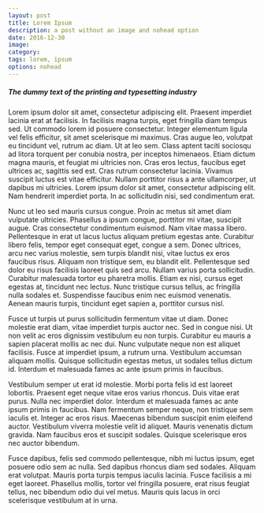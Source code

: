```yaml
---
layout: post
title: Lorem Ipsum
description: a post without an image and nohead option
date: 2016-12-30
image:
category:
tags: lorem, ipsum
options: nohead
---
```


##### The dummy text of the printing and typesetting industry

Lorem ipsum dolor sit amet, consectetur adipiscing elit. Praesent imperdiet lacinia erat at facilisis. In facilisis magna turpis, eget fringilla diam tempus sed. Ut commodo lorem id posuere consectetur. Integer elementum ligula vel felis efficitur, sit amet scelerisque mi maximus. Cras augue leo, volutpat eu tincidunt vel, rutrum ac diam. Ut at leo sem. Class aptent taciti sociosqu ad litora torquent per conubia nostra, per inceptos himenaeos. Etiam dictum magna mauris, et feugiat mi ultricies non. Cras eros lectus, faucibus eget ultrices ac, sagittis sed est. Cras rutrum consectetur lacinia. Vivamus suscipit luctus est vitae efficitur. Nullam porttitor risus a ante ullamcorper, ut dapibus mi ultricies. Lorem ipsum dolor sit amet, consectetur adipiscing elit. Nam hendrerit imperdiet porta. In ac sollicitudin nisi, sed condimentum erat.

Nunc ut leo sed mauris cursus congue. Proin ac metus sit amet diam vulputate ultricies. Phasellus a ipsum congue, porttitor mi vitae, suscipit augue. Cras consectetur condimentum euismod. Nam vitae massa libero. Pellentesque in erat ut lacus luctus aliquam pretium egestas ante. Curabitur libero felis, tempor eget consequat eget, congue a sem. Donec ultrices, arcu nec varius molestie, sem turpis blandit nisi, vitae luctus ex eros faucibus risus. Aliquam non tristique sem, eu blandit elit. Pellentesque sed dolor eu risus facilisis laoreet quis sed arcu. Nullam varius porta sollicitudin. Curabitur malesuada tortor eu pharetra mollis. Etiam ex nisi, cursus eget egestas at, tincidunt nec lectus. Nunc tristique cursus tellus, ac fringilla nulla sodales et. Suspendisse faucibus enim nec euismod venenatis. Aenean mauris turpis, tincidunt eget sapien a, porttitor cursus nisl.

Fusce ut turpis ut purus sollicitudin fermentum vitae ut diam. Donec molestie erat diam, vitae imperdiet turpis auctor nec. Sed in congue nisi. Ut non velit ac eros dignissim vestibulum eu non turpis. Curabitur eu mauris a sapien placerat mollis ac nec dui. Nunc vulputate neque non est aliquet facilisis. Fusce at imperdiet ipsum, a rutrum urna. Vestibulum accumsan aliquam mollis. Quisque sollicitudin egestas metus, ut sodales tellus dictum id. Interdum et malesuada fames ac ante ipsum primis in faucibus.

Vestibulum semper ut erat id molestie. Morbi porta felis id est laoreet lobortis. Praesent eget neque vitae eros varius rhoncus. Duis vitae erat purus. Nulla nec imperdiet dolor. Interdum et malesuada fames ac ante ipsum primis in faucibus. Nam fermentum semper neque, non tristique sem iaculis et. Integer ac eros risus. Maecenas bibendum suscipit enim eleifend auctor. Vestibulum viverra molestie velit id aliquet. Mauris venenatis dictum gravida. Nam faucibus eros et suscipit sodales. Quisque scelerisque eros nec auctor bibendum.

Fusce dapibus, felis sed commodo pellentesque, nibh mi luctus ipsum, eget posuere odio sem ac nulla. Sed dapibus rhoncus diam sed sodales. Aliquam erat volutpat. Mauris porta turpis tempus iaculis lacinia. Fusce facilisis a mi eget laoreet. Phasellus mollis, tortor vel fringilla posuere, erat risus feugiat tellus, nec bibendum odio dui vel metus. Mauris quis lacus in orci scelerisque vestibulum at in urna.
